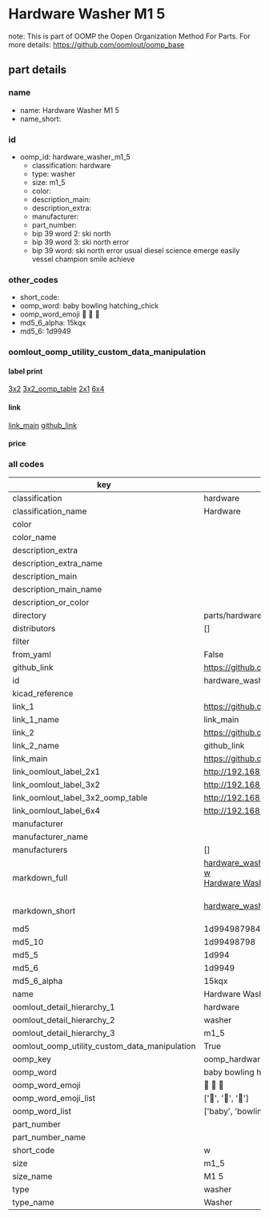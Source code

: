 # Hardware Washer M1 5  

note: This is part of OOMP the Oopen Organization Method For Parts. For more details: https://github.com/oomlout/oomp_base

##  part details





### name
* name: Hardware Washer M1 5
* name_short: 
### id
* oomp_id: hardware_washer_m1_5
  * classification: hardware
  * type: washer
  * size: m1_5
  * color: 
  * description_main: 
  * description_extra: 
  * manufacturer: 
  * part_number: 
  * bip 39 word 2: ski north
  * bip 39 word 3: ski north error
  * bip 39 word: ski north error usual diesel science emerge easily vessel champion smile achieve

### other_codes
* short_code: 
* oomp_word: baby bowling hatching_chick
* oomp_word_emoji :baby: :bowling: :hatching_chick:
* md5_6_alpha: 15kqx
* md5_6: 1d9949






### oomlout_oomp_utility_custom_data_manipulation
#### label print
[3x2](http://192.168.1.245:1112/?label=oomp%2015kqx)
[3x2_oomp_table](http://192.168.1.107:1112/?label=oomp%2015kqx)
[2x1](http://192.168.1.242:1112/?label=oomp%2015kqx)
[6x4](http://192.168.1.55:1112/?label=oomp%2015kqx)    

#### link

[link_main](https://github.com/oomlout/oomlout_oomp_current_version_messy/tree/main/parts/hardware_washer_m1_5) [github_link](https://github.com/oomlout/oomlout_oomp_part_src/tree/main/parts/hardware_washer_m1_5)                             

#### price







### all codes 
| key | value |  
| --- | --- |  
| classification | hardware |  
| classification_name | Hardware |  
| color |  |  
| color_name |  |  
| description_extra |  |  
| description_extra_name |  |  
| description_main |  |  
| description_main_name |  |  
| description_or_color |   |  
| directory | parts/hardware_washer_m1_5 |  
| distributors | [] |  
| filter |  |  
| from_yaml | False |  
| github_link | https://github.com/oomlout/oomlout_oomp_part_src/tree/main/parts/hardware_washer_m1_5 |  
| id | hardware_washer_m1_5 |  
| kicad_reference |  |  
| link_1 | https://github.com/oomlout/oomlout_oomp_current_version_messy/tree/main/parts/hardware_washer_m1_5 |  
| link_1_name | link_main |  
| link_2 | https://github.com/oomlout/oomlout_oomp_part_src/tree/main/parts/hardware_washer_m1_5 |  
| link_2_name | github_link |  
| link_main | https://github.com/oomlout/oomlout_oomp_current_version_messy/tree/main/parts/hardware_washer_m1_5 |  
| link_oomlout_label_2x1 | http://192.168.1.242:1112/?label=oomp%2015kqx |  
| link_oomlout_label_3x2 | http://192.168.1.245:1112/?label=oomp%2015kqx |  
| link_oomlout_label_3x2_oomp_table | http://192.168.1.107:1112/?label=oomp%2015kqx |  
| link_oomlout_label_6x4 | http://192.168.1.55:1112/?label=oomp%2015kqx |  
| manufacturer |  |  
| manufacturer_name |  |  
| manufacturers | [] |  
| markdown_full | [hardware_washer_m1_5](https://github.com/oomlout/oomlout_oomp_current_version_messy/tree/main/parts/hardware_washer_m1_5)<br>[w](https://github.com/oomlout/oomlout_oomp_current_version_messy/tree/main/parts/hardware_washer_m1_5)<br>[Hardware Washer M1 5](https://github.com/oomlout/oomlout_oomp_current_version_messy/tree/main/parts/hardware_washer_m1_5)<br><br> |  
| markdown_short | [hardware_washer_m1_5](https://github.com/oomlout/oomlout_oomp_current_version_messy/tree/main/parts/hardware_washer_m1_5)<br><br> |  
| md5 | 1d99498798458917039ecf0299a59652 |  
| md5_10 | 1d99498798 |  
| md5_5 | 1d994 |  
| md5_6 | 1d9949 |  
| md5_6_alpha | 15kqx |  
| name | Hardware Washer M1 5 |  
| oomlout_detail_hierarchy_1 | hardware |  
| oomlout_detail_hierarchy_2 | washer |  
| oomlout_detail_hierarchy_3 | m1_5 |  
| oomlout_oomp_utility_custom_data_manipulation | True |  
| oomp_key | oomp_hardware_washer_m1_5 |  
| oomp_word | baby bowling hatching_chick |  
| oomp_word_emoji | :baby: :bowling: :hatching_chick: |  
| oomp_word_emoji_list | [':baby:', ':bowling:', ':hatching_chick:'] |  
| oomp_word_list | ['baby', 'bowling', 'hatching_chick'] |  
| part_number |  |  
| part_number_name |  |  
| short_code | w |  
| size | m1_5 |  
| size_name | M1 5 |  
| type | washer |  
| type_name | Washer |  
